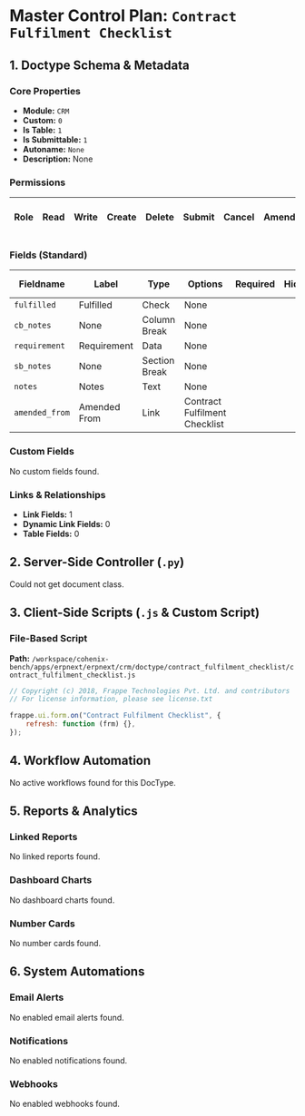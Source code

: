 # Master Control Plan: `Contract Fulfilment Checklist`

## 1. Doctype Schema & Metadata

### Core Properties
- **Module:** `CRM`
- **Custom:** `0`
- **Is Table:** `1`
- **Is Submittable:** `1`
- **Autoname:** `None`
- **Description:** None

### Permissions
| Role | Read | Write | Create | Delete | Submit | Cancel | Amend | Report | Import | Export | Print | Email | Share | Set User Perms |
|---|---|---|---|---|---|---|---|---|---|---|---|---|---|---|


### Fields (Standard)
| Fieldname | Label | Type | Options | Required | Hidden | Read Only | Default | Description |
|---|---|---|---|---|---|---|---|---|
| `fulfilled` | Fulfilled | Check | None |  |  |  | 0 | None |
| `cb_notes` | None | Column Break | None |  |  |  | None | None |
| `requirement` | Requirement | Data | None |  |  |  | None | None |
| `sb_notes` | None | Section Break | None |  |  |  | None | None |
| `notes` | Notes | Text | None |  |  |  | None | None |
| `amended_from` | Amended From | Link | Contract Fulfilment Checklist |  |  | ✅ | None | None |


### Custom Fields
No custom fields found.


### Links & Relationships
- **Link Fields:** 1
- **Dynamic Link Fields:** 0
- **Table Fields:** 0

## 2. Server-Side Controller (`.py`)
Could not get document class.


## 3. Client-Side Scripts (`.js` & Custom Script)
### File-Based Script
**Path:** `/workspace/cohenix-bench/apps/erpnext/erpnext/crm/doctype/contract_fulfilment_checklist/contract_fulfilment_checklist.js`
```javascript
// Copyright (c) 2018, Frappe Technologies Pvt. Ltd. and contributors
// For license information, please see license.txt

frappe.ui.form.on("Contract Fulfilment Checklist", {
	refresh: function (frm) {},
});

```




## 4. Workflow Automation
No active workflows found for this DocType.


## 5. Reports & Analytics
### Linked Reports
No linked reports found.


### Dashboard Charts
No dashboard charts found.


### Number Cards
No number cards found.


## 6. System Automations
### Email Alerts
No enabled email alerts found.


### Notifications
No enabled notifications found.


### Webhooks
No enabled webhooks found.
